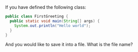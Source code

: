 If you have defined the following class:

```java
public class FirstGreeting {
  public static void main(String[] args) {
    System.out.println("Hello world");
  }
}
```

And you would like to save it into a file. What is the file name?